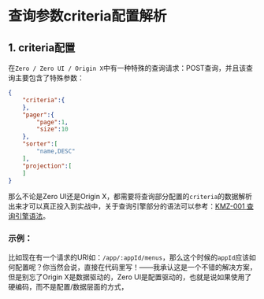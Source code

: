 # 查询参数criteria配置解析

## 1. criteria配置

在`Zero / Zero UI / Origin X`中有一种特殊的查询请求：POST查询，并且该查询主要包含了特殊参数：

```json
{
    "criteria":{
    },
    "pager":{
        "page":1,
        "size":10
    },
    "sorter":[
        "name,DESC"
    ],
    "projection":[
    ]
}
```

那么不论是Zero UI还是Origin X，都需要将查询部分配置的`criteria`的数据解析出来才可以真正投入到实战中，关于查询引擎部分的语法可以参考：[KMZ-001 查询引擎语法](/uniform-documentation/zerohe-xin-li-lun/kmz-001-cha-xun-yin-qing-yu-fa.md)。

### 示例：

比如现在有一个请求的URI如：`/app/:appId/menus`，那么这个时候的`appId`应该如何配置呢？你当然会说，直接在代码里写！——我承认这是一个不错的解决方案，但是别忘了Origin X是数据驱动的，Zero UI是配置驱动的，也就是说如果使用了硬编码，而不是配置/数据层面的方式，



